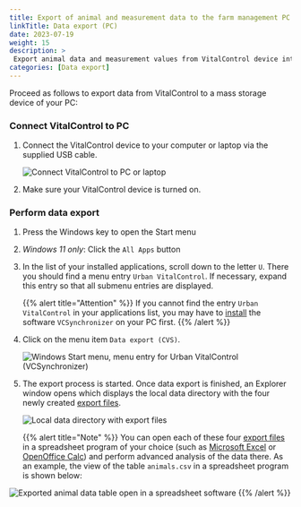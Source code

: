 ```yaml
---
title: Export of animal and measurement data to the farm management PC
linkTitle: Data export (PC)
date: 2023-07-19
weight: 15
description: >
 Export animal data and measurement values from VitalControl device into several CVS files
categories: [Data export]
---
```

Proceed as follows to export data from VitalControl to a mass storage device of your PC:

### Connect VitalControl to PC

1. Connect the VitalControl device to your computer or laptop via the supplied USB cable.

   ![Connect VitalControl to PC or laptop](/images/synchronisation/connect-to-pc.svg "Connect VitalControl to PC")

1. Make sure your VitalControl device is turned on.

### Perform data export

1. Press the Windows key to open the Start menu

1. *Windows 11 only*: Click the `All Apps` button

1. In the list of your installed applications, scroll down to the letter `U`. There you should find a menu entry `Urban VitalControl`. If necessary, expand this entry so that all submenu entries are displayed.

   {{% alert title="Attention" %}}
If you cannot find the entry `Urban VitalControl` in your applications list, you may have to [install](../installation/) the software `VCSynchronizer` on your PC first.
   {{% /alert %}}

1. Click on the menu item `Data export (CVS)`.

   ![Windows Start menu, menu entry for Urban VitalControl (VCSynchronizer)](../images/data-export/data-export.png "Windows start menu, VitalControl")

1. The export process is started. Once data export is finished, an Explorer window opens which displays the local data directory with the four newly created [export files](../../data-export/data-files/).

   ![Local data directory with export files](../images/data-export/export-files.png "Export files, locally stored")

   {{% alert title="Note" %}}
  You can open each of these four [export files](../../data-export/data-files/) in a spreadsheet program of your choice (such as [Microsoft Excel](https://products.office.com/excel) or [OpenOffice Calc](https://www.openoffice.org/)) and perform advanced analysis of the data there. As an example, the view of the table `animals.csv` in a spreadsheet program is shown below:

  ![Exported animal data table open in a spreadsheet software](../images/data-export/animals.png "Spreadsheet software with animal data")
   {{% /alert %}}
